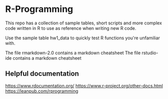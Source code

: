# R-Programming

This repo has a collection of sample tables, short scripts and more complex code written in R
to use as reference when writing new R code.

Use the sample table hw1_data to quickly test R functions you're unfamiliar with.

The file rmarkdown-2.0 contains a markdown cheatsheet
The file rstudio-ide contains a markdown cheatsheet

## Helpful documentation
https://www.rdocumentation.org/
https://www.r-project.org/other-docs.html
https://leanpub.com/rprogramming

